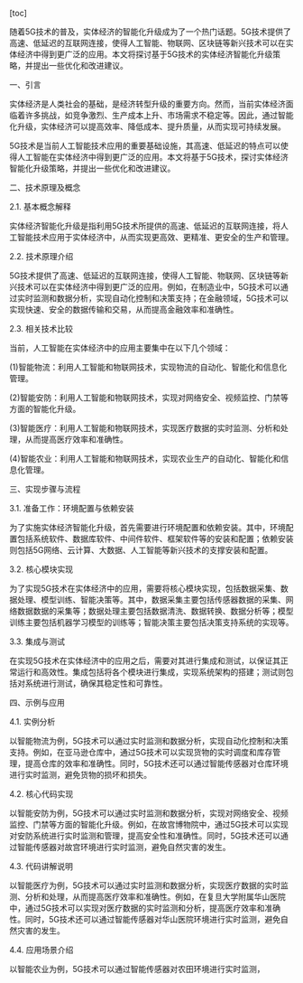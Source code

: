 
[toc]                    
                
                
随着5G技术的普及，实体经济的智能化升级成为了一个热门话题。5G技术提供了高速、低延迟的互联网连接，使得人工智能、物联网、区块链等新兴技术可以在实体经济中得到更广泛的应用。本文将探讨基于5G技术的实体经济智能化升级策略，并提出一些优化和改进建议。

一、引言

实体经济是人类社会的基础，是经济转型升级的重要方向。然而，当前实体经济面临着许多挑战，如竞争激烈、生产成本上升、市场需求不稳定等。因此，通过智能化升级，实体经济可以提高效率、降低成本、提升质量，从而实现可持续发展。

5G技术是当前人工智能技术应用的重要基础设施，其高速、低延迟的特点可以使得人工智能在实体经济中得到更广泛的应用。本文将基于5G技术，探讨实体经济智能化升级策略，并提出一些优化和改进建议。

二、技术原理及概念

2.1. 基本概念解释

实体经济智能化升级是指利用5G技术所提供的高速、低延迟的互联网连接，将人工智能技术应用于实体经济中，从而实现更高效、更精准、更安全的生产和管理。

2.2. 技术原理介绍

5G技术提供了高速、低延迟的互联网连接，使得人工智能、物联网、区块链等新兴技术可以在实体经济中得到更广泛的应用。例如，在制造业中，5G技术可以通过实时监测和数据分析，实现自动化控制和决策支持；在金融领域，5G技术可以实现快速、安全的数据传输和交易，从而提高金融效率和准确性。

2.3. 相关技术比较

当前，人工智能在实体经济中的应用主要集中在以下几个领域：

(1)智能物流：利用人工智能和物联网技术，实现物流的自动化、智能化和信息化管理。

(2)智能安防：利用人工智能和物联网技术，实现对网络安全、视频监控、门禁等方面的智能化升级。

(3)智能医疗：利用人工智能和物联网技术，实现医疗数据的实时监测、分析和处理，从而提高医疗效率和准确性。

(4)智能农业：利用人工智能和物联网技术，实现农业生产的自动化、智能化和信息化管理。

三、实现步骤与流程

3.1. 准备工作：环境配置与依赖安装

为了实施实体经济智能化升级，首先需要进行环境配置和依赖安装。其中，环境配置包括系统软件、数据库软件、中间件软件、框架软件等的安装和配置；依赖安装则包括5G网络、云计算、大数据、人工智能等新兴技术的支撑安装和配置。

3.2. 核心模块实现

为了实现5G技术在实体经济中的应用，需要将核心模块实现，包括数据采集、数据处理、模型训练、智能决策等。其中，数据采集主要包括传感器数据的采集、网络数据数据的采集等；数据处理主要包括数据清洗、数据转换、数据分析等；模型训练主要包括机器学习模型的训练等；智能决策主要包括决策支持系统的实现等。

3.3. 集成与测试

在实现5G技术在实体经济中的应用之后，需要对其进行集成和测试，以保证其正常运行和高效性。集成包括将各个模块进行集成，实现系统架构的搭建；测试则包括对系统进行测试，确保其稳定性和可靠性。

四、示例与应用

4.1. 实例分析

以智能物流为例，5G技术可以通过实时监测和数据分析，实现自动化控制和决策支持。例如，在亚马逊仓库中，通过5G技术可以实现货物的实时调度和库存管理，提高仓库的效率和准确性。同时，5G技术还可以通过智能传感器对仓库环境进行实时监测，避免货物的损坏和损失。

4.2. 核心代码实现

以智能安防为例，5G技术可以通过实时监测和数据分析，实现对网络安全、视频监控、门禁等方面的智能化升级。例如，在故宫博物院中，通过5G技术可以实现对安防系统进行实时监测和管理，提高安全性和准确性。同时，5G技术还可以通过智能传感器对故宫环境进行实时监测，避免自然灾害的发生。

4.3. 代码讲解说明

以智能医疗为例，5G技术可以通过实时监测和数据分析，实现医疗数据的实时监测、分析和处理，从而提高医疗效率和准确性。例如，在复旦大学附属华山医院中，通过5G技术可以实现对医疗数据的实时监测和分析，提高医疗效率和准确性。同时，5G技术还可以通过智能传感器对华山医院环境进行实时监测，避免自然灾害的发生。

4.4. 应用场景介绍

以智能农业为例，5G技术可以通过智能传感器对农田环境进行实时监测，

